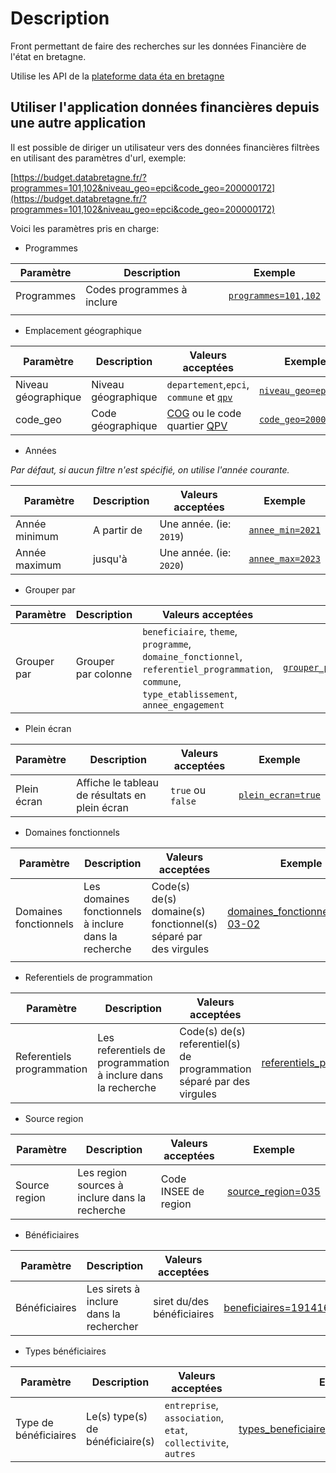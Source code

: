 # Description

Front permettant de faire des recherches sur les données Financière de l'état en bretagne.  

Utilise les API de la [plateforme data éta en bretagne](https://github.com/SIB-rennes/DataEtatBretagne-back/blob/main/README.md)

## Utiliser l'application données financières depuis une autre application

Il est possible de diriger un utilisateur vers des données financières filtrèes en utilisant des paramètres d'url, exemple:

[https://budget.databretagne.fr/?programmes=101,102&niveau_geo=epci&code_geo=200000172](https://budget.databretagne.fr/?programmes=101,102&niveau_geo=epci&code_geo=200000172)

Voici les paramètres pris en charge:

- Programmes

| Paramètre  | Description                | Exemple                                                                    |
| ---------- | -------------------------- | -------------------------------------------------------------------------- |
| Programmes | Codes programmes à inclure | [`programmes=101,102`](https://budget.databretagne.fr/?programmes=101,102) |
|            |                            |                                                                            |

- Emplacement géographique

| Paramètre           | Description         | Valeurs acceptées                                                                                                                                                                                          | Exemple                                                                                    |
| ------------------- | ------------------- | ---------------------------------------------------------------------------------------------------------------------------------------------------------------------------------------------------------- | ------------------------------------------------------------------------------------------ |
| Niveau géographique | Niveau géographique | `departement`,`epci`, `commune` et [`qpv`](https://www.insee.fr/fr/statistiques/2500477#documentation-sommaire)                                                                                            | [`niveau_geo=epci`](https://budget.databretagne.fr/?niveau_geo=epci&code_geo=200000172)    |
| code_geo            | Code géographique   | [COG](https://www.insee.fr/fr/recherche/recherche-geographique?debut=0) ou le code quartier [QPV](https://www.data.gouv.fr/fr/datasets/quartiers-prioritaires-de-la-politique-de-la-ville-qpv/#/resources) | [`code_geo=200000172`](https://budget.databretagne.fr/?niveau_geo=epci&code_geo=200000172) |

- Années

*Par défaut, si aucun filtre n'est spécifié, on utilise l'année courante.*

| Paramètre     | Description | Valeurs acceptées       | Exemple                                                                           |
| ------------- | ----------- | ----------------------- | --------------------------------------------------------------------------------- |
| Année minimum | A partir de | Une année. (ie: `2019`) | [`annee_min=2021`](https://budget.databretagne.fr/?annee_min=2019&annee_max=2020) |
| Année maximum | jusqu'à     | Une année. (ie: `2020`) | [`annee_max=2023`](https://budget.databretagne.fr/?annee_min=2019&annee_max=2020) |

- Grouper par

| Paramètre   | Description         | Valeurs acceptées                                                                                                                             | Exemple                                                                                                                                             |
| ----------- | ------------------- | --------------------------------------------------------------------------------------------------------------------------------------------- | --------------------------------------------------------------------------------------------------------------------------------------------------- |
| Grouper par | Grouper par colonne | `beneficiaire`, `theme`, `programme`, `domaine_fonctionnel`, `referentiel_programmation`, `commune`, `type_etablissement`, `annee_engagement` | [`grouper_par=beneficiaire,theme`](https://budget.databretagne.fr/?programmes=101,102&annee_min=2019&annee_max=2019&grouper_par=beneficiaire,theme) |

- Plein écran

| Paramètre   | Description                                    | Valeurs acceptées | Exemple                                                                               |
| ----------- | ---------------------------------------------- | ----------------- | ------------------------------------------------------------------------------------- |
| Plein écran | Affiche le tableau de résultats en plein écran | `true` ou `false` | [`plein_ecran=true`](https://budget.databretagne.fr/?programmes=107&plein_ecran=true) |


- Domaines fonctionnels

| Paramètre             | Description                                           | Valeurs acceptées                                               | Exemple                                                                                                                            |
| --------------------- | ----------------------------------------------------- | --------------------------------------------------------------- | ---------------------------------------------------------------------------------------------------------------------------------- |
| Domaines fonctionnels | Les domaines fonctionnels à inclure dans la recherche | Code(s) de(s) domaine(s) fonctionnel(s) séparé par des virgules | [domaines_fonctionnels=0103-03-02](https://budget.databretagne.fr/?domaines_fonctionnels=0103-03-02&annee_min=2019&annee_max=2019) |
|                       |

- Referentiels de programmation

| Paramètre                  | Description                                                   | Valeurs acceptées                                                     | Exemple                                                                                                                                                                    |
| -------------------------- | ------------------------------------------------------------- | --------------------------------------------------------------------- | -------------------------------------------------------------------------------------------------------------------------------------------------------------------------- |
| Referentiels programmation | Les referentiels de programmation à inclure dans la recherche | Code(s) de(s) referentiel(s) de programmation séparé par des virgules | [referentiels_programmation=0119010101A9,010101040101](https://budget.databretagne.fr/?referentiels_programmation=0119010101A9,010101040101&annee_min=2019&annee_max=2019) |

- Source region

| Paramètre     | Description                                    | Valeurs acceptées    | Exemple                                                                                                             |
| ------------- | ---------------------------------------------- | -------------------- | ------------------------------------------------------------------------------------------------------------------- |
| Source region | Les region sources à inclure dans la recherche | Code INSEE de region | [source_region=035](https://budget.databretagne.fr/?source_region=035&annee_min=2021&annee_max=2022&programmes=107) |

- Bénéficiaires

| Paramètre     | Description                             | Valeurs acceptées          | Exemple                                                                                                                    |
| ------------- | --------------------------------------- | -------------------------- | -------------------------------------------------------------------------------------------------------------------------- |
| Bénéficiaires | Les sirets à inclure dans la rechercher | siret du/des bénéficiaires | [beneficiaires=19141687400011,34305956400959](https://budget.databretagne.fr/?beneficiaires=19141687400011,34305956400959) |

- Types bénéficiaires

| Paramètre             | Description                      | Valeurs acceptées                                             | Exemple                                                                                                                  |
| --------------------- | -------------------------------- | ------------------------------------------------------------- | ------------------------------------------------------------------------------------------------------------------------ |
| Type de bénéficiaires | Le(s) type(s) de bénéficiaire(s) | `entreprise`, `association`, `etat`, `collectivite`, `autres` | [types_beneficiaires=entreprise,association](https://budget.databretagne.fr/?types_beneficiaires=entreprise,association) |
